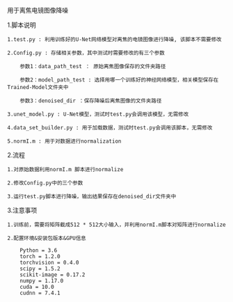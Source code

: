 用于离焦电镜图像降噪

1.脚本说明
    
    1.test.py : 利用训练好的U-Net网络模型对离焦的电镜图像进行降噪, 该脚本不需要修改

    2.Config.py : 存储相关参数，其中测试时需要修改的有三个参数

        参数1：data_path_test ： 原始离焦图像保存的文件夹路径
    
        参数2：model_path_test : 选择用哪一个训练好的神经网络模型，相关模型保存在Trained-Model文件夹中
    
        参数3：denoised_dir ：保存降噪后离焦图像的文件夹路径
        
    3.unet_model.py : U-Net模型，测试时test.py会调用该模型，无需修改
    
    4.data_set_builder.py : 用于加载数据，测试时test.py会调用该脚本，无需修改
    
    5.normI.m : 用于对数据进行normalization

2.流程
    
    1.对原始数据利用normI.m 脚本进行normalize
    
    2.修改Config.py中的三个参数
    
    3.运行test.py脚本进行降噪，输出结果保存在denoised_dir文件夹中

3.注意事项
    
    1.训练前，需要将矩阵截成512 * 512大小输入，并利用normI.m脚本对矩阵进行normalize

    2.配置环境&安装包版本&GPU信息

        Python = 3.6
        torch = 1.2.0
        torchvision = 0.4.0
        scipy = 1.5.2
        scikit-image = 0.17.2
        numpy = 1.17.0
        cuda = 10.0
        cudnn = 7.4.1

